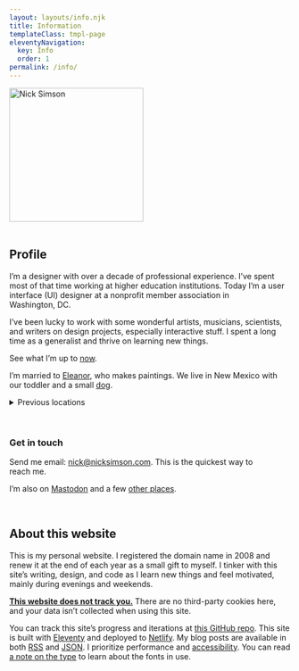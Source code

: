 ```yaml
---
layout: layouts/info.njk
title: Information
templateClass: tmpl-page
eleventyNavigation:
  key: Info
  order: 1
permalink: /info/
---
```


<div class="row">

<div class="grid-fourth grid-last flow">
<div class="bg-color-cycle img-circle" style="max-width:240px">
        <img src="/img/misc/nick-profile.png" alt="Nick Simson" width="240" class="img-circle img-multiply u-photo"/>
        </div>
&nbsp;
</div>

<div class="grid-three-fourths flow">

## Profile

I’m a designer with over a decade of professional experience. I’ve spent most of that time working at higher education institutions. Today I’m a user interface (UI) designer at a nonprofit member association in Washington,&nbsp;DC.

I’ve been lucky to work with some wonderful artists, musicians, scientists, and writers on design projects, especially interactive stuff. I spent a long time as a generalist and thrive on learning new&nbsp;things.

See what I’m up to [now](/now/).

I’m married to [Eleanor](https://eleanoraldrich.com), who makes paintings. We live in New Mexico with our toddler and a small&nbsp;[dog](https://dogsof.dev/dogs/zelda/).

<details>
<summary class="sans bold">Previous locations</summary>

* Tennessee <small>*(2010 &ndash; 2023)*</small>
* Arizona <small>*(2004 &ndash; 2009)*</small>
* Central New York <small>*(1987 &ndash; 2003)*</small>

</details>

&nbsp;

### Get in touch

Send me email: [nick@nicksimson.com](mailto:nick@nicksimson.com). This is the quickest way to reach&nbsp;me. 

I’m also on <a rel="me" href="https://mastodon.design/@nsmsn">Mastodon</a> and a few [other places](/links).

&nbsp;

## About this website

This is my personal website. I registered the domain name in 2008 and renew it at the end of each year as a small gift to myself. I tinker with this site’s writing, design, and code as I learn new things and feel motivated, mainly during evenings and weekends.

<strong><a href="https://themarkup.org/blacklight?url=nicksimson.com">This website does not track you.</a></strong> There are no third-party cookies here, and your data isn’t collected when using this site.

You can track this site’s progress and iterations at [this GitHub repo](https://github.com/nsmsn/nicksimsondotcom). This site is built with [Eleventy](https://11ty.dev/) and deployed to [Netlify](https://netlify.com). My blog posts are available in both [RSS](https://www.nicksimson.com/feed/feed.xml) and [JSON](https://www.nicksimson.com/feed/feed.json). I prioritize performance and <a href="/accessibility">accessibility</a>. You can read [a note on the type](/type) to learn about the fonts in use.

</div>
</div>
